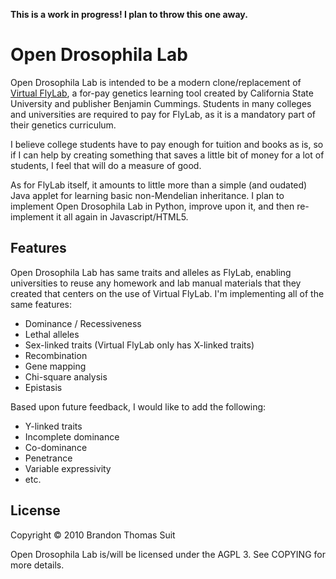 **This is a work in progress! I plan to throw this one away.**

Open Drosophila Lab
===================

Open Drosophila Lab is intended to be a modern clone/replacement of 
[Virtual FlyLab](http://biologylab.awlonline.com/protected/FlyLab/flylab.php), 
a for-pay genetics learning tool created by California State University and 
publisher Benjamin Cummings. Students in many colleges and universities are 
required to pay for FlyLab, as it is a mandatory part of their genetics 
curriculum.

I believe college students have to pay enough for tuition and books as is, so if
I can help by creating something that saves a little bit of money for a lot of 
students, I feel that will do a measure of good.

As for FlyLab itself, it amounts to little more than a simple (and oudated) Java 
applet for learning basic non-Mendelian inheritance. I plan to implement Open 
Drosophila Lab in Python, improve upon it, and then re-implement it all again 
in Javascript/HTML5. 

Features
--------

Open Drosophila Lab has same traits and alleles as FlyLab, enabling universities
to reuse any homework and lab manual materials that they created that centers on 
the use of Virtual FlyLab. I'm implementing all of the  same features:

* Dominance / Recessiveness
* Lethal alleles
* Sex-linked traits (Virtual FlyLab only has X-linked traits)
* Recombination
* Gene mapping
* Chi-square analysis
* Epistasis

Based upon future feedback, I would like to add the following:

* Y-linked traits
* Incomplete dominance
* Co-dominance
* Penetrance
* Variable expressivity
* etc.

License
-------

Copyright &copy; 2010 Brandon Thomas Suit

Open Drosophila Lab is/will be licensed under the AGPL 3. See COPYING for more
details.

